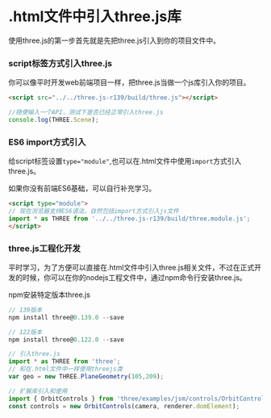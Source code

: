 # .html文件中引入three.js库

使用three.js的第一步首先就是先把three.js引入到你的项目文件中。

### script标签方式引入three.js

你可以像平时开发web前端项目一样，把three.js当做一个js库引入你的项目。

```html
<script src="../../three.js-r139/build/three.js"></script>
```
```js
//随便输入一个API，测试下是否已经正常引入three.js
console.log(THREE.Scene); 
```

### ES6 import方式引入

给script标签设置`type="module"`,也可以在.html文件中使用`import`方式引入three.js。

如果你没有前端ES6基础，可以自行补充学习。

```html
<script type="module">
// 现在浏览器支持ES6语法，自然包括import方式引入js文件
import * as THREE from '../../three.js-r139/build/three.module.js';
</script>
```

### three.js工程化开发

平时学习，为了方便可以直接在.html文件中引入three.js相关文件，不过在正式开发的时候，你可以在你的nodejs工程文件中，通过npm命令行安装three.js。


npm安装特定版本three.js
```JavaScript
// 139版本
npm install three@0.139.0 --save
```
```JavaScript
// 122版本
npm install three@0.122.0 --save
```

```JavaScript
// 引入three.js
import * as THREE from 'three';
// 和在.html文件中一样使用threejs类
var geo = new THREE.PlaneGeometry(105,209);
```

```JavaScript
// 扩展库引入和使用
import { OrbitControls } from 'three/examples/jsm/controls/OrbitControls.js';
const controls = new OrbitControls(camera, renderer.domElement);
```

